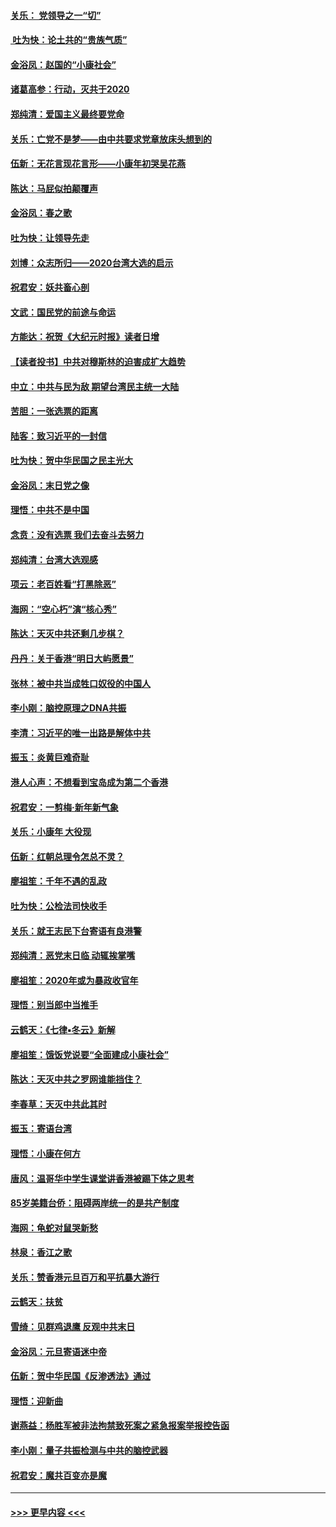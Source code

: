 #### [关乐： 党领导之一“切”](../pages/nsc993/n11804505.md?t=01192322) 
#### [ 吐为快：论土共的“贵族气质”](../pages/nsc993/n11804490.md?t=01192322) 
#### [金浴凤：赵国的“小康社会”](../pages/nsc993/n11804452.md?t=01192322) 
#### [诸葛高参：行动，灭共于2020](../pages/nsc993/n11804120.md?t=01192322) 
#### [郑纯清：爱国主义最终要党命](../pages/nsc993/n11802197.md?t=01192322) 
#### [关乐：亡党不是梦——由中共要求党章放床头想到的](../pages/nsc993/n11802156.md?t=01192322) 
#### [伍新：无花言现花言形——小康年初哭吴花燕](../pages/nsc993/n11800044.md?t=01192322) 
#### [陈达：马屁似拍颠覆声](../pages/nsc993/n11800010.md?t=01192322) 
#### [金浴凤：春之歌](../pages/nsc993/n11797687.md?t=01192322) 
#### [吐为快：让领导先走](../pages/nsc993/n11797512.md?t=01192322) 
#### [刘博：众志所归——2020台湾大选的启示](../pages/nsc993/n11796878.md?t=01192322) 
#### [祝君安：妖共畜心剖](../pages/nsc993/n11794273.md?t=01192322) 
#### [文武：国民党的前途与命运](../pages/nsc993/n11794198.md?t=01192322) 
#### [方能达：祝贺《大纪元时报》读者日增](../pages/nsc993/n11793807.md?t=01192322) 
#### [【读者投书】中共对穆斯林的迫害成扩大趋势](../pages/nsc993/n11791371.md?t=01192322) 
#### [中立：中共与民为敌 期望台湾民主统一大陆](../pages/nsc993/n11790392.md?t=01192322) 
#### [苦胆：一张选票的距离](../pages/nsc993/n11788914.md?t=01192322) 
#### [陆客：致习近平的一封信](../pages/nsc993/n11788867.md?t=01192322) 
#### [吐为快：贺中华民国之民主光大](../pages/nsc993/n11788618.md?t=01192322) 
#### [金浴凤：末日党之像](../pages/nsc993/n11787475.md?t=01192322) 
#### [理悟：中共不是中国](../pages/nsc993/n11787463.md?t=01192322) 
#### [念贲：没有选票  我们去奋斗去努力](../pages/nsc993/n11787398.md?t=01192322) 
#### [郑纯清：台湾大选观感](../pages/nsc993/n11786210.md?t=01192322) 
#### [项云：老百姓看“打黑除恶”](../pages/nsc993/n11785398.md?t=01192322) 
#### [海网：“空心朽”演“核心秀”](../pages/nsc993/n11783874.md?t=01192322) 
#### [陈达：天灭中共还剩几步棋？](../pages/nsc993/n11783719.md?t=01192322) 
#### [丹丹：关于香港“明日大屿愿景”](../pages/nsc993/n11783273.md?t=01192322) 
#### [张林：被中共当成牲口奴役的中国人](../pages/nsc993/n11782397.md?t=01192322) 
#### [李小刚：脑控原理之DNA共振](../pages/nsc993/n11780962.md?t=01192322) 
#### [李清：习近平的唯一出路是解体中共](../pages/nsc993/n11780866.md?t=01192322) 
#### [振玉：炎黄巨难奇耻](../pages/nsc993/n11779632.md?t=01192322) 
#### [港人心声：不想看到宝岛成为第二个香港](../pages/nsc993/n11778817.md?t=01192322) 
#### [祝君安：一剪梅‧新年新气象](../pages/nsc993/n11776340.md?t=01192322) 
#### [关乐：小康年 大役现](../pages/nsc993/n11774213.md?t=01192322) 
#### [伍新：红朝总理令怎总不灵？](../pages/nsc993/n11770813.md?t=01192322) 
#### [廖祖笙：千年不遇的乱政](../pages/nsc993/n11770373.md?t=01192322) 
#### [吐为快：公检法司快收手](../pages/nsc993/n11770359.md?t=01192322) 
#### [关乐：就王志民下台寄语有良港警](../pages/nsc993/n11769903.md?t=01192322) 
#### [郑纯清：恶党末日临 动辄挨掌嘴](../pages/nsc993/n11769356.md?t=01192322) 
#### [廖祖笙：2020年或为暴政收官年](../pages/nsc993/n11768216.md?t=01192322) 
#### [理悟：别当郎中当推手](../pages/nsc993/n11768243.md?t=01192322) 
#### [云鹤天：《七律▪冬云》新解](../pages/nsc993/n11768204.md?t=01192322) 
#### [廖祖笙：饿饭党说要“全面建成小康社会”](../pages/nsc993/n11767482.md?t=01192322) 
#### [陈达：天灭中共之罗网谁能挡住？](../pages/nsc993/n11767465.md?t=01192322) 
#### [李春草：天灭中共此其时](../pages/nsc993/n11767452.md?t=01192322) 
#### [振玉：寄语台湾](../pages/nsc993/n11767432.md?t=01192322) 
#### [理悟：小康在何方](../pages/nsc993/n11767394.md?t=01192322) 
#### [唐风：温哥华中学生课堂讲香港被踢下体之思考](../pages/nsc993/n11766848.md?t=01192322) 
#### [85岁美籍台侨：阻碍两岸统一的是共产制度](../pages/nsc993/n11765043.md?t=01192322) 
#### [海网：龟蛇对鼠哭新愁](../pages/nsc993/n11764895.md?t=01192322) 
#### [林泉：香江之歌](../pages/nsc993/n11764415.md?t=01192322) 
#### [关乐：赞香港元旦百万和平抗暴大游行](../pages/nsc993/n11764382.md?t=01192322) 
#### [云鹤天：扶贫](../pages/nsc993/n11764245.md?t=01192322) 
#### [雪绮：见群鸡退鹰  反观中共末日](../pages/nsc993/n11762112.md?t=01192322) 
#### [金浴凤：元旦寄语迷中帝](../pages/nsc993/n11761788.md?t=01192322) 
#### [伍新：贺中华民国《反渗透法》通过](../pages/nsc993/n11761994.md?t=01192322) 
#### [理悟：迎新曲](../pages/nsc993/n11761152.md?t=01192322) 
#### [谢燕益：杨胜军被非法拘禁致死案之紧急报案举报控告函](../pages/nsc993/n11756134.md?t=01192322) 
#### [李小刚：量子共振检测与中共的脑控武器](../pages/nsc993/n11754518.md?t=01192322) 
#### [祝君安：魔共百变亦是魔](../pages/nsc993/n11754469.md?t=01192322) 

----
#### [ >>> 更早内容 <<< ](../indexes/nsc993-earlier.md)
